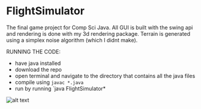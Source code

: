 # FlightSimulator
The final game project for Comp Sci Java. 
All GUI is built with the swing api and rendering is done with my 3d rendering package. 
Terrain is generated using a simplex noise algorithm (which I didnt make). 

RUNNING THE CODE:
- have java installed
- download the repo
- open terminal and navigate to the directory that contains all the java files
- compile using `javac *.java`
- run by running `java FlightSimulator*

![alt text](https://cdn.discordapp.com/attachments/903515599097954354/1008139352997638195/unknown.png)
